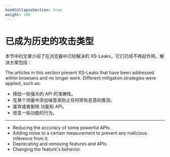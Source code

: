 ```yaml
---
bookCollapseSection: true
weight: 100
---
```


# 已成为历史的攻击类型
本节中的文章介绍了在浏览器中已经解决的 XS-Leaks，它们已经不再起作用。解决方案包括：

The articles in this section present XS-Leaks that have been addressed within browsers and no longer work. Different mitigation strategies were applied, such as:

- 降低一些强大的 API 的准确性。
- 在某个测量中添加噪音来防止任何带有恶意的推测。
- 废弃或者删除 功能和 API。
- 改变一些功能的行为。
---
- Reducing the accuracy of some powerful APIs.
- Adding noise to a certain measurement to prevent any malicious inference from it.
- Deprecating and removing features and APIs.
- Changing the feature's behavior.
